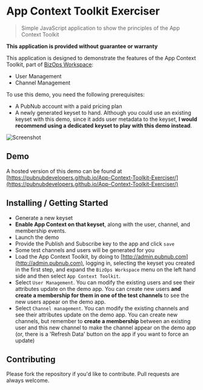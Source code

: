 # App Context Toolkit Exerciser

> Simple JavaScript application to show the principles of the App Context Toolkit

**This application is provided without guarantee or warranty**

This application is designed to demonstrate the features of the App Context Toolkit, part of [BizOps Workspace](https://pubnub.com/docs/bizops-workspace/basics):

- User Management
- Channel Management

To use this demo, you need the following prerequisites:

- A PubNub account with a paid pricing plan
- A newly generated keyset to hand.  Although you could use an existing keyset with this demo, since it adds user metadata to the keyset, **I would recommend using a dedicated keyset to play with this demo instead**.

![Screenshot](https://raw.githubusercontent.com/PubNubDevelopers/App-Context-Toolkit-Exerciser/main/media/screenshot3.png)

## Demo

A hosted version of this demo can be found at [https://pubnubdevelopers.github.io/App-Context-Toolkit-Exerciser/](https://pubnubdevelopers.github.io/App-Context-Toolkit-Exerciser/)

## Installing / Getting Started

- Generate a new keyset
- **Enable App Context on that keyset**, along with the user, channel, and membership events.
- Launch the demo
- Provide the Publish and Subscribe key to the app and click `save`
- Some test channels and users will be generated for you
- Load the App Context Toolkit, by doing to [http://admin.pubnub.com](http://admin.pubnub.com), logging in, selecting the keyset you created in the first step, and expand the `BizOps Workspace` menu on the left hand side and then select `App Context Toolkit`.
- Select `User Management`.  You can modify the existing users and see their attributes update on the demo app.  You can create new users **and create a membership for them in one of the test channels** to see the new users appear on the demo app.
- Select `Channel management`.  You can modify the existing channels and see their attributes update on the demo app.  You can create new channels, but remember to **create a membership** between an existing user and this new channel to make the channel appear on the demo app (or, there is a 'Refresh Data' button on the app if you want to force an update) 

## Contributing
Please fork the repository if you'd like to contribute. Pull requests are always welcome. 

